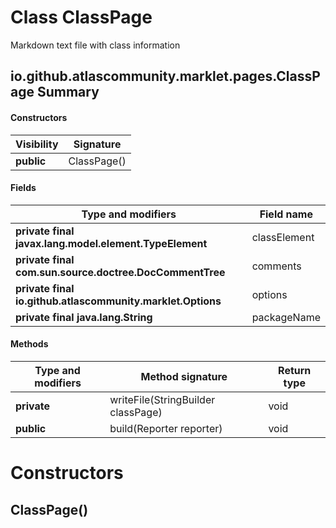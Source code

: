 Class ClassPage
===============
Markdown text file with class information

io.github.atlascommunity.marklet.pages.ClassPage Summary
-------
#### Constructors
| Visibility | Signature   |
| ---------- | ----------- |
| **public** | ClassPage() |
#### Fields
| Type and modifiers                                         | Field name   |
| ---------------------------------------------------------- | ------------ |
| **private final javax.lang.model.element.TypeElement**     | classElement |
| **private final com.sun.source.doctree.DocCommentTree**    | comments     |
| **private final io.github.atlascommunity.marklet.Options** | options      |
| **private final java.lang.String**                         | packageName  |
#### Methods
| Type and modifiers | Method signature                   | Return type |
| ------------------ | ---------------------------------- | ----------- |
| **private**        | writeFile(StringBuilder classPage) | void        |
| **public**         | build(Reporter reporter)           | void        |

Constructors
============
ClassPage()
-----------


